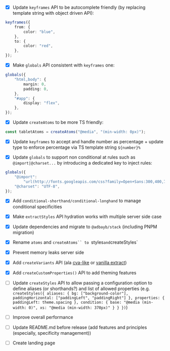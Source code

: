 -   [x] Update `keyframes` API to be autocomplete friendly (by replacing template string with object driven API):

```ts
keyframes({
	from: {
		color: "blue",
	},
	to: {
		color: "red",
	},
});
```

-   [x] Make `globals` API consistent with `keyframes` one:

```ts
globals({
	"html,body": {
		margin: 0,
		padding: 0,
	},
	"#app": {
		display: "flex",
	},
});
```

-   [x] Update `createAtoms` to be more TS friendly:

```ts
const tabletAtoms = createAtoms("@media", "(min-width: 0px)");
```

-   [x] Update `keyframes` to accept and handle number as percentage + update type to enforce percentage via TS template string `${number}%`

-   [x] Update `globals` to support non conditional at rules such as `@import|@charset...` by introducing a dedicated key to inject rules:

```ts
globals({
	"@import":
		"url(http://fonts.googleapis.com/css?family=Open+Sans:300,400,700)",
	"@charset": "UTF-8",
});
```

-   [x] Add `conditional-shorthand/conditional-longhand` to manage conditional specificities

-   [x] Make `extractStyles` API hydration works with multiple server side case

-   [x] Update dependencies and migrate to `@adbayb/stack` (including PNPM migration)

-   [x] Rename `atoms` and `createAtoms`` to `styles`and`createStyles`

-   [x] Prevent memory leaks server side

-   [x] Add `createVariants` API (ala [cva-like](https://cva.style/docs) or [vanilla extract](https://vanilla-extract.style/documentation/packages/recipes/))

-   [x] Add `createCustomProperties()` API to add theming features

-   [ ] Update `createStyles` API to allow passing a configuration option to define aliases (or shorthands?) and list of allowed properties (e.g. `createStyles({ aliases: { bg: ["background-color"], paddingHorizontal: ["paddingLeft", "paddingRight"] }, properties: { paddingLeft: theme.spacing }, condition: { base: "@media (min-width: 0)", xs: "@media (min-width: 370px)" } } })`)

-   [ ] Improve overall performance

-   [ ] Update README.md before release (add features and principles (especially, specificity management))

-   [ ] Create landing page
